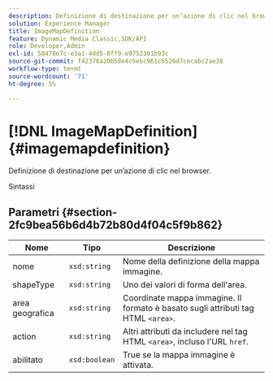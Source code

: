 ```yaml
---
description: Definizione di destinazione per un’azione di clic nel browser.
solution: Experience Manager
title: ImageMapDefinition
feature: Dynamic Media Classic,SDK/API
role: Developer,Admin
exl-id: 58478e7c-e3a1-4dd5-8ff9-e9752301b93c
source-git-commit: f42378a20b58e4c5ebc961c6526d7cecabc2ae38
workflow-type: tm+mt
source-wordcount: '71'
ht-degree: 5%

---
```


# [!DNL ImageMapDefinition]{#imagemapdefinition}

Definizione di destinazione per un’azione di clic nel browser.

Sintassi

## Parametri {#section-2fc9bea56b6d4b72b80d4f04c5f9b862}

| Nome | Tipo | Descrizione |
|---|---|---|
| nome | `xsd:string` | Nome della definizione della mappa immagine. |
| shapeType | `xsd:string` | Uno dei valori di forma dell&#39;area. |
| area geografica | `xsd:string` | Coordinate mappa immagine. Il formato è basato sugli attributi tag HTML `<area>`. |
| action | `xsd:string` | Altri attributi da includere nel tag HTML `<area>`, incluso l&#39;URL `href`. |
| abilitato | `xsd:boolean` | True se la mappa immagine è attivata. |

